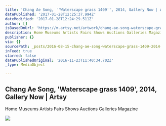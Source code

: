 ```yaml
---
title: 'Chang Ae Song, ''Waterscape grass 1409'', 2014, Gallery Now | Artsy'
datePublished: '2017-01-28T12:25:37.994Z'
dateModified: '2017-01-28T12:24:29.511Z'
author: []
isBasedOnUrl: 'https://m.artsy.net/artwork/chang-ae-song-waterscape-grass-1409'
description: Home Museums Artists Fairs Shows Auctions Galleries Magazine
publisher: {}
via: {}
sourcePath: _posts/2016-08-15-chang-ae-song-waterscape-grass-1409-2014-gallery-now-or.md
inFeed: true
starred: false
datePublishedOriginal: '2016-11-23T11:40:34.702Z'
_type: MediaObject

---
```

<article style=""><h1>Chang Ae Song, 'Waterscape grass 1409', 2014, Gallery Now | Artsy</h1><p>Home Museums Artists Fairs Shows Auctions Galleries Magazine</p><img src="https://d32dm0rphc51dk.cloudfront.net/z1e8yeg-Qw6O-ppx_ifEXw/large.jpg" /></article>